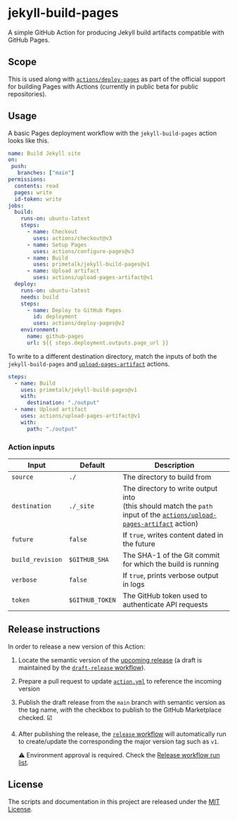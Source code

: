 # jekyll-build-pages

A simple GitHub Action for producing Jekyll build artifacts compatible with GitHub Pages.

## Scope

This is used along with [`actions/deploy-pages`](https://github.com/actions/deploy-pages) as part of the official support for building Pages with Actions (currently in public beta for public repositories).

## Usage

A basic Pages deployment workflow with the `jekyll-build-pages` action looks like this.

```yaml
name: Build Jekyll site
on:
 push:
   branches: ["main"]
permissions:
  contents: read
  pages: write
  id-token: write
jobs:
  build:
    runs-on: ubuntu-latest
    steps:
      - name: Checkout
        uses: actions/checkout@v3
      - name: Setup Pages
        uses: actions/configure-pages@v3
      - name: Build
        uses: primetalk/jekyll-build-pages@v1
      - name: Upload artifact
        uses: actions/upload-pages-artifact@v1
  deploy:
    runs-on: ubuntu-latest
    needs: build
    steps:
      - name: Deploy to GitHub Pages
        id: deployment
        uses: actions/deploy-pages@v2
    environment:
      name: github-pages
      url: ${{ steps.deployment.outputs.page_url }}
```

To write to a different destination directory, match the inputs of both the `jekyll-build-pages` and [`upload-pages-artifact`](https://github.com/actions/upload-pages-artifact) actions.

```yaml
steps:
  - name: Build
    uses: primetalk/jekyll-build-pages@v1
    with:
      destination: "./output"
  - name: Upload artifact
    uses: actions/upload-pages-artifact@v1
    with:
      path: "./output"
```

### Action inputs

| Input | Default | Description |
|-------|---------|-------------|
| `source` | `./` | The directory to build from |
| `destination` | `./_site` | The directory to write output into<br>(this should match the `path` input of the [`actions/upload-pages-artifact`](https://github.com/actions/upload-pages-artifact) action) |
| `future` | `false` | If `true`, writes content dated in the future |
| `build_revision` | `$GITHUB_SHA` | The SHA-1 of the Git commit for which the build is running |
| `verbose` | `false` | If `true`, prints verbose output in logs |
| `token` | `$GITHUB_TOKEN` | The GitHub token used to authenticate API requests |

## Release instructions

In order to release a new version of this Action:

1. Locate the semantic version of the [upcoming release][release-list] (a draft is maintained by the [`draft-release` workflow][draft-release]).

2. Prepare a pull request to update [`action.yml`][action.yml] to reference the incoming version

3. Publish the draft release from the `main` branch with semantic version as the tag name, _with_ the checkbox to publish to the GitHub Marketplace checked. :ballot_box_with_check:

4. After publishing the release, the [`release` workflow][release] will automatically run to create/update the corresponding the major version tag such as `v1`.

   ⚠️ Environment approval is required. Check the [Release workflow run list][release-workflow-runs].

## License

The scripts and documentation in this project are released under the [MIT License](LICENSE).

<!-- references -->
[release-list]: https://github.com/Primetalk/jekyll-build-pages/releases
[draft-release]: .github/workflows/release.yml
[release]: .github/workflows/release.yml
[release-workflow-runs]: https://github.com/actions/deploy-pages/actions/workflows/release.yml
[action.yml]: https://github.com/Primetalk/jekyll-build-pages/blob/649f5d3c2b2462620c8945f034200e431ceddd29/action.yml#LL31C54-L31C60
